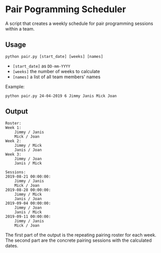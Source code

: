 # Pair Pogramming Scheduler
A script that creates a weekly schedule for pair programming sessions within a team.

## Usage
`python pair.py [start_date] [weeks] [names]`

* `[start_date]` as `DD-mm-YYYY`
* `[weeks]` the number of weeks to calculate
* `[names]` a list of all team members' names

Example: 

```
python pair.py 24-04-2019 6 Jimmy Janis Mick Joan
```

## Output
```
Roster:
Week 1:
	Jimmy / Janis
	Mick / Joan
Week 2:
	Jimmy / Mick
	Janis / Joan
Week 3:
	Jimmy / Joan
	Janis / Mick

Sessions:
2019-08-21 00:00:00:
	Jimmy / Janis
	Mick / Joan
2019-08-28 00:00:00:
	Jimmy / Mick
	Janis / Joan
2019-09-04 00:00:00:
	Jimmy / Joan
	Janis / Mick
2019-09-11 00:00:00:
	Jimmy / Janis
	Mick / Joan
```

The first part of the output is the repeating pairing roster for each week.
The second part are the concrete pairing sessions with the calculated dates.